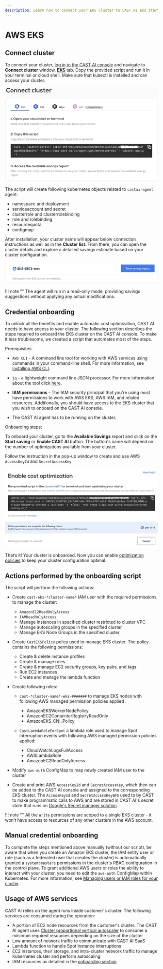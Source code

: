 ```yaml
---
description: Learn how to connect your EKS cluster to CAST AI and start optimizing your cloud costs.
---
```


# AWS EKS

## Connect cluster

To connect your cluster, [log in to the CAST AI console](https://console.cast.ai/external-clusters/new) and navigate to **Connect cluster** window, [**EKS**](https://console.cast.ai/external-clusters/new#eks) tab. Copy the provided script and run it in your terminal or cloud shell. Make sure that kubectl is installed and can access your cluster.

![img.png](../../screenshots/connect-cluster-2.png)

The script will create following kubernetes objects related to `castai-agent` agent:

- namespace and deployment
- serviceaccount and secret
- clusterrole and clusterrolebinding
- role and rolebinding
- resourcequota
- configmap

After installation, your cluster name will appear below connection instructions as well as in the **Cluster list**. From there, you can open the cluster details and explore a detailed savings estimate based on your cluster configuration.

![img.png](../../screenshots/connect-cluster-3.png)

!!! note ""
    The agent will run in a read-only mode, providing savings suggestions without applying any actual modifications.

## Credential onboarding

To unlock all the benefits and enable automatic cost optimization, CAST AI needs to have access to your cluster. The following
section describes the steps required to onboard the EKS cluster on the CAST AI console. To make it less troublesome, we created
a script that automates most of the steps.

Prerequisites:

- `AWS CLI` - A command line tool for working with AWS services using commands in your command-line shell. For more
  information, see [Installing AWS CLI](https://docs.aws.amazon.com/cli/latest/userguide/install-cliv2.html).

- `jq` – a lightweight command line JSON processor. For more information about the tool click [here](https://stedolan.github.io/jq/).

- **IAM permissions** – The IAM security principal that you're using must have permissions to work with AWS EKS, AWS IAM,
  and related resources. Additionally, you should have access to the EKS cluster that you wish to onboard on the CAST AI console.

- The CAST AI agent has to be running on the cluster.

Onboarding steps:

To onboard your cluster, go to the **Available Savings** report and click on the **Start saving** or **Enable CAST AI** button. The button's name will depend on the number of optimizations available from your cluster.

Follow the instruction in the pop-up window to create and use AWS `AccessKeyId` and `SecretAccessKey`

![img.png](../../screenshots/connect-cluster-4.png)

That’s it! Your cluster is onboarded. Now you can enable [optimization policies](docs/product-overview/console/policies.md) to keep your cluster configuration optimal.

## Actions performed by the onboarding script

The script will perform the following actions:

- Create `cast-eks-*cluster-name*` IAM user with the required permissions to manage the cluster:
    - `AmazonEC2ReadOnlyAccess`
    - `IAMReadOnlyAccess`
    - Manage instances in specified cluster restricted to cluster VPC
    - Manage autoscaling groups in the specified cluster
    - Manage EKS Node Groups in the specified cluster

- Create `CastEKSPolicy` policy used to manage EKS cluster. The policy contains the following permissions:
    - Create & delete instance profiles
    - Create & manage roles
    - Create & manage EC2 security groups, key pairs, and tags
    - Run EC2 instances
    - Create and manage the lambda function

- Create following roles:
    - `cast-*cluster-name*-eks-#######` to manage EKS nodes with following AWS managed permission policies applied :
        - AmazonEKSWorkerNodePolicy
        - AmazonEC2ContainterRegistryReadOnly
        - AmazonEKS_CNI_Policy

    - `CastLambdaRoleForSpot` a lambda role used to manage Spot interruption events with following AWS managed permission policies applied:
        - CloudWatchLogsFullAccess
        - AWSLambdaRole
        - AmazonEC2ReadOnlyAccess

- Modify `aws-auth` ConfigMap to map newly created IAM user to the cluster
- Create and print AWS `AccessKeyId` and `SecretAccessKey`, which then can be added to the CAST AI console and assigned to the corresponding EKS cluster. The `AccessKeyId` and `SecretAccessKey`are used to by CAST to make programmatic calls to AWS and are stored in CAST AI's secret store that runs on [Google's Secret manager solution](https://cloud.google.com/secret-manager).

!!! note ""
    All the `Write` permissions are scoped to a single EKS cluster - it won't have access to resources of any other clusters in the AWS account.

## Manual credential onboarding

To complete the steps mentioned above manually (without our script), be aware that when you create an Amazon EKS cluster, the IAM entity user or role (such as a federated user that creates the cluster) is automatically granted a `system:masters` permissions in the cluster's RBAC configuration in the control plane. To grant additional AWS users or roles the ability to interact with your cluster, you need to edit the `aws-auth` ConfigMap within Kubernetes. For more information, see [Managing users or IAM roles for your cluster](https://docs.aws.amazon.com/eks/latest/userguide/add-user-role.html).

## Usage of AWS services

CAST AI relies on the agent runs inside customer's cluster. The following services are consumed during the operation:

- A portion of EC2 node resources from the customer's cluster. The CAST AI agent uses [Cluster proportional vertical autoscaler](https://github.com/kubernetes-sigs/cluster-proportional-vertical-autoscaler#calculation-of-resource-requests-and-limits) to consume a minimum required resources depending on the size of the cluster
- Low amount of network traffic to communicate with CAST AI SaaS
- Lambda function to handle Spot Instance interruptions
- EC2 instances, their storage, and intra-cluster network traffic to manage Kubernetes cluster and perform autoscaling
- IAM resources as detailed in the [onboarding section](#actions-performed-by-the-onboarding-script)
